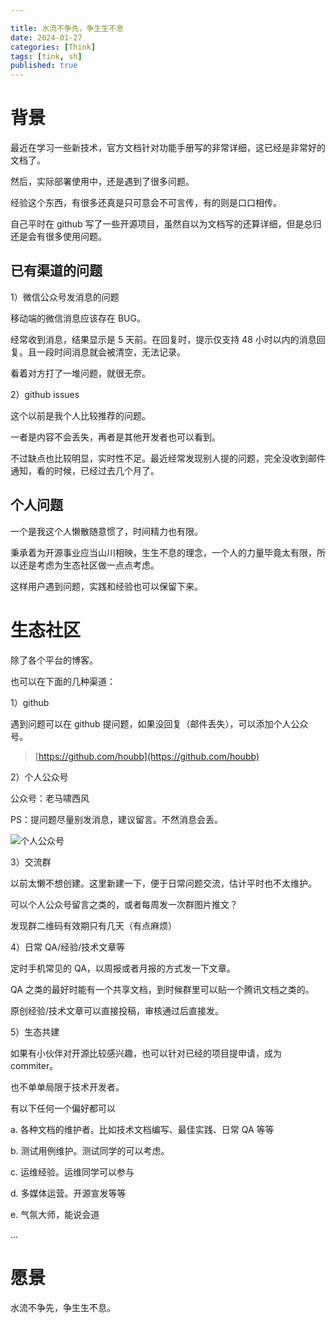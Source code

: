 ```yaml
---

title: 水流不争先，争生生不息
date: 2024-01-27
categories: [Think]
tags: [tink, sh]
published: true
---
```


# 背景

最近在学习一些新技术，官方文档针对功能手册写的非常详细，这已经是非常好的文档了。

然后，实际部署使用中，还是遇到了很多问题。

经验这个东西，有很多还真是只可意会不可言传，有的则是口口相传。

自己平时在 github 写了一些开源项目，虽然自以为文档写的还算详细，但是总归还是会有很多使用问题。

## 已有渠道的问题

1）微信公众号发消息的问题

移动端的微信消息应该存在 BUG。

经常收到消息，结果显示是 5 天前。在回复时，提示仅支持 48 小时以内的消息回复。且一段时间消息就会被清空，无法记录。

看着对方打了一堆问题，就很无奈。

2）github issues

这个以前是我个人比较推荐的问题。

一者是内容不会丢失，再者是其他开发者也可以看到。

不过缺点也比较明显，实时性不足。最近经常发现别人提的问题，完全没收到邮件通知，看的时候，已经过去几个月了。

## 个人问题

一个是我这个人懒散随意惯了，时间精力也有限。

秉承着为开源事业应当山川相映，生生不息的理念，一个人的力量毕竟太有限，所以还是考虑为生态社区做一点点考虑。

这样用户遇到问题，实践和经验也可以保留下来。

# 生态社区

除了各个平台的博客。

也可以在下面的几种渠道：

1）github 

遇到问题可以在 github 提问题，如果没回复（邮件丢失），可以添加个人公众号。

> [https://github.com/houbb](https://github.com/houbb)

2）个人公众号

公众号：老马啸西风

PS：提问题尽量别发消息，建议留言。不然消息会丢。

![个人公众号](https://houbb.github.io/SIGN.png)

3）交流群

以前太懒不想创建。这里新建一下，便于日常问题交流，估计平时也不太维护。

可以个人公众号留言之类的，或者每周发一次群图片推文？

发现群二维码有效期只有几天（有点麻烦）

4）日常 QA/经验/技术文章等

定时手机常见的 QA，以周报或者月报的方式发一下文章。

QA 之类的最好时能有一个共享文档，到时候群里可以贴一个腾讯文档之类的。

原创经验/技术文章可以直接投稿，审核通过后直接发。

5）生态共建

如果有小伙伴对开源比较感兴趣，也可以针对已经的项目提申请，成为 commiter。

也不单单局限于技术开发者。

有以下任何一个偏好都可以

a. 各种文档的维护者。比如技术文档编写、最佳实践、日常 QA 等等

b. 测试用例维护。测试同学的可以考虑。

c. 运维经验。运维同学可以参与

d. 多媒体运营。开源宣发等等

e. 气氛大师，能说会道

...

# 愿景

水流不争先，争生生不息。



